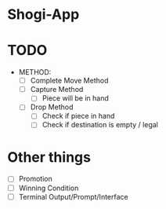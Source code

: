 # Shogi-App
# TODO
- METHOD:
  - [ ] Complete Move Method
  - [ ] Capture Method
    - [ ] Piece will be in hand
  - [ ] Drop Method
    - [ ] Check if piece in hand
    - [ ] Check if destination is empty / legal
# Other things
  - [ ] Promotion
  - [ ] Winning Condition
  - [ ] Terminal Output/Prompt/Interface
